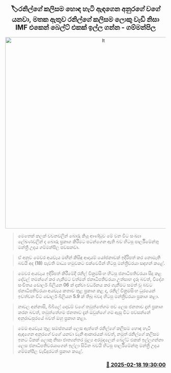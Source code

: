 <p align='center'><b><h2 align='center' title='It's like Anura being worn Ranil's pants well and walking, but remembering that Ranil's trousers are too big, so ask the IMF for a belt - Gammanpila'>🏷රනිල්ගේ කලිසම හොඳ හැටි ඇඳගෙන අනුරගේ වගේ යනවා, මතක ඇතුව රනිල්ගේ කලිසම ලොකු වැඩි නිසා IMF එකෙන් බෙල්ට් එකක් ඉල්ල ගන්න - ගම්මන්පිල</h2></b></p>
<p align='center'><img src='https://helakuru.sgp1.cdn.digitaloceanspaces.com/esana/images/lib/udaya-gammanpila-media-2025-budget.jpg' width='600' alt='It's like Anura being worn Ranil's pants well and walking, but remembering that Ranil's trousers are too big, so ask the IMF for a belt - Gammanpila'></p>

> මෙතෙක් කලක් වචනවලින් බොරු කියූ ආණ්ඩුව මේ වන විට සංඛ්‍යා ලේඛණවලින් ද බොරු ප්‍රකාශ කිරීමට පටන්ගෙන ඇති බව හිටපු පාර්ලිමේන්තු මන්ත්‍රී උදය ගම්මන්පිල පවසනවා.

> ඒ අනුව මෙවර අයවැය මඟින් කිසිඳු ආදායම් යෝජනාවක් ඉදිරිපත් කර නොමැති බවයි අද (18) පැවති මාධ්‍ය හමුවකට එක්වෙමින් හිටපු මන්ත්‍රීවරයා සඳහන් කළේ.

> මෙවර අයවැය ඉදිරිපත් කිරීමේදී රනිල් වික්‍රමසිංහ හිටපු ජනාධිපතිවරයා සිදු කළ දේවල් තමන්ගේ කර ගැනිමට වත්මන් ජනාධිපතිවරයා උත්සාහ දැරූ බවත්, විදේශ සංචිතය ඩොලර් බිලියන 06 ක් දක්වා වර්ධනය කර ගැනීමට සමත් වූ බවට ජනාධිපතිවරයා අයවැය කතාව තුළ ප්‍රකාශ කළ ද, රනිල් වික්‍රමසිංහ ධුරයෙන් ඉවත්වන විට ඩොලර් බිලියන 5.9 ක් තිබූ බවද හිටපු මන්ත්‍රීවරයා ප්‍රකාශ කළා.

> නාවල අන්නාසි, බිබිලේ දොඩම් වගේ තඹුත්තේගම පච ලෙස ජනතාව දැන් ප්‍රකාශ කරන බවත්, තඹුත්තේගම ජනතාව දැන් ඔවුන්ගේ ගම ඇසූ විට පවසන්නේ අනුරාධපුරයේ බවත් ඔහු ප්‍රකාශ කළා.

> මෙම අයවැය තුළ සමස්තයක් ලෙස ඇත්තේ රනිල්ගේ කලිසම හොඳ හැටි ඇඳගෙන අනුරගේ වගේ යනවා වැනි ආකාරයක් බවත්, නමුත් රනිල්ගේ කලිසම ඉනට ටිකක් ලොකු නිසා ජාත්‍යන්තර මූල්‍ය අරමුදලෙන් බෙල්ට් එකක් ඉල්ලගන්නා ලෙස ජනාධිපතිවරයාගෙන් ඉල්ලා සිටින බවයි හිටපු පාර්ලිමේන්තු මන්ත්‍රී උදය ගම්මන්පිල වැඩිදුරටත් ප්‍රකාශ කළේ. 



<h3 align='right'><a href='https://www.helakuru.lk/esana/p/107595/'>📅 2025-02-18 19:30:00</a></h3>
